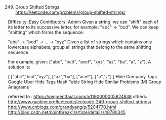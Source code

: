 249. Group Shifted Strings  
https://leetcode.com/problems/group-shifted-strings/


Difficulty: Easy
Contributors: Admin
Given a string, we can "shift" each of its letter to its successive letter, for example: "abc" -> "bcd". We can keep "shifting" which forms the sequence:

"abc" -> "bcd" -> ... -> "xyz"
Given a list of strings which contains only lowercase alphabets, group all strings that belong to the same shifting sequence.

For example, given: ["abc", "bcd", "acef", "xyz", "az", "ba", "a", "z"],
A solution is:

[
  ["abc","bcd","xyz"],
  ["az","ba"],
  ["acef"],
  ["a","z"]
]
Hide Company Tags Google Uber
Hide Tags Hash Table String
Hide Similar Problems (M) Group Anagrams


referred to : https://segmentfault.com/a/1190000005824839
others:
http://www.guoting.org/leetcode/leetcode-249-group-shifted-strings/
http://www.cnblogs.com/grandyang/p/5204770.html
http://blog.csdn.net/pointbreak1/article/details/48780345
